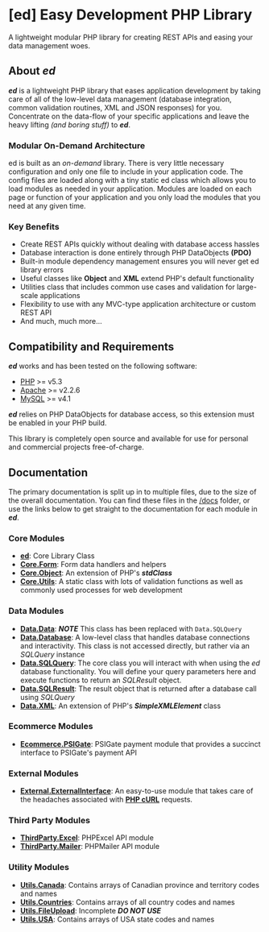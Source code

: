 # [ed] Easy Development PHP Library

A lightweight modular PHP library for creating REST APIs and easing your data management woes.

## About *ed*

*__ed__* is a lightweight PHP library that eases application development by taking care of all of the low-level data management (database integration, common validation routines, XML and JSON responses) for you.  Concentrate on the data-flow of your specific applications and leave the heavy lifting *(and boring stuff)* to *__ed__*.

### Modular On-Demand Architecture

ed is built as an *on-demand* library.  There is very little necessary configuration and only one file to include in your application code.  The config files are loaded along with a tiny static ed class which allows you to load modules as needed in your application.  Modules are loaded on each page or function of your application and you only load the modules that you need at any given time.

### Key Benefits

* Create REST APIs quickly without dealing with database access hassles
* Database interaction is done entirely through PHP DataObjects __(PDO)__
* Built-in module dependency management ensures you will never get ed library errors
* Useful classes like __Object__ and __XML__ extend PHP's default functionality
* Utilities class that includes common use cases and validation for large-scale applications
* Flexibility to use with any MVC-type application architecture or custom REST API
* And much, much more...

## Compatibility and Requirements

*__ed__* works and has been tested on the following software:

* [PHP](http://php.net) >= v5.3
* [Apache](http://apache.org) >= v2.2.6
* [MySQL](http://mysql.com) >= v4.1

*__ed__* relies on PHP DataObjects for database access, so this extension must be enabled in your PHP build.

This library is completely open source and available for use for personal and commercial projects free-of-charge.


## Documentation

The primary documentation is split up in to multiple files, due to the size of the overall documentation.  You can find these files in the [/docs](https://github.com/rkstar/ed/tree/master/docs) folder, or use the links below to get straight to the documentation for each module in *__ed__*.

### Core Modules

* [**ed**](https://github.com/rkstar/ed/tree/master/docs/ed.md): Core Library Class
* [**Core.Form**](https://github.com/rkstar/ed/tree/master/docs/Core/Form.md): Form data handlers and helpers
* [**Core.Object**](https://github.com/rkstar/ed/tree/master/docs/Core/Object.md): An extension of PHP's *__stdClass__*
* [**Core.Utils**](https://github.com/rkstar/ed/tree/master/docs/Core/Utils.md): A static class with lots of validation functions as well as commonly used processes for web development

### Data Modules

* [**Data.Data**](https://github.com/rkstar/ed/tree/master/docs/Data/SQLQuery.md): *__NOTE__* This class has been replaced with `Data.SQLQuery`
* [**Data.Database**](https://github.com/rkstar/ed/tree/master/docs/Data/Database.md): A low-level class that handles database connections and interactivity.  This class is not accessed directly, but rather via an *SQLQuery* instance
* [**Data.SQLQuery**](https://github.com/rkstar/ed/tree/master/docs/Data/SQLQuery.md): The core class you will interact with when using the *ed* database functionality.  You will define your query parameters here and execute functions to return an *SQLResult* object.
* [**Data.SQLResult**](https://github.com/rkstar/ed/tree/master/docs/Data/SQLResult.md): The result object that is returned after a database call using *SQLQuery*
* [**Data.XML**](https://github.com/rkstar/ed/tree/master/docs/Data/XML.md): An extension of PHP's *__SimpleXMLElement__* class

### Ecommerce Modules

* [**Ecommerce.PSIGate**](https://github.com/rkstar/ed/tree/master/docs/Ecommerce/PSIGate.md): PSIGate payment module that provides a succinct interface to PSIGate's payment API

### External Modules

* [**External.ExternalInterface**](https://github.com/rkstar/ed/tree/master/docs/External/ExternalInterface.md): An easy-to-use module that takes care of the headaches associated with [**PHP cURL**](http://php.net/curl) requests.

### Third Party Modules

* [**ThirdParty.Excel**](https://github.com/rkstar/ed/tree/master/docs/ThirdParty/Excel.md): PHPExcel API module
* [**ThirdParty.Mailer**](https://github.com/rkstar/ed/tree/master/docs/ThirdParty/Mailer.md): PHPMailer API module

### Utility Modules

* [**Utils.Canada**](https://github.com/rkstar/ed/tree/master/docs/Utils/Canada.md): Contains arrays of Canadian province and territory codes and names
* [**Utils.Countries**](https://github.com/rkstar/ed/tree/master/docs/Utils/Countries.md): Contains arrays of all country codes and names
* [**Utils.FileUpload**](https://github.com/rkstar/ed/tree/master/docs/Utils/FileUpload.md): Incomplete *__DO NOT USE__*
* [**Utils.USA**](https://github.com/rkstar/ed/tree/master/docs/Utils/USA.md): Contains arrays of USA state codes and names
